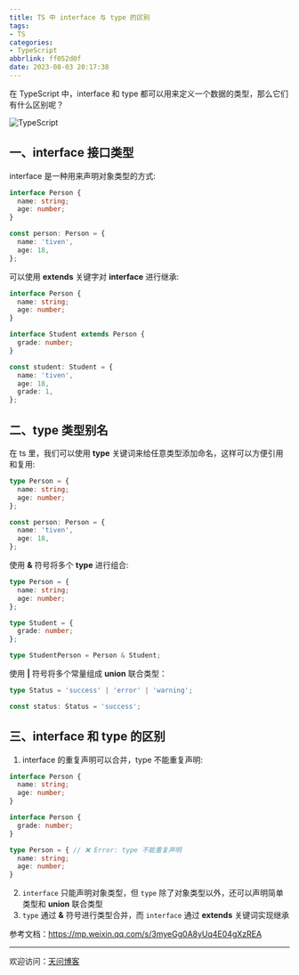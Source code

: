 ```yaml
---
title: TS 中 interface 与 type 的区别
tags:
- TS
categories:
- TypeScript
abbrlink: ff052d0f
date: 2023-08-03 20:17:38
---
```


在 TypeScript 中，interface 和 type 都可以用来定义一个数据的类型，那么它们有什么区别呢？

![TypeScript](https://tiven.cn/static/img/img-ts-01-Xyj6BEm7dx6FDpFKrbJGp.jpg)

<!-- more -->

## 一、interface 接口类型

interface 是一种用来声明对象类型的方式:

```typescript
interface Person {
  name: string;
  age: number;
}

const person: Person = {
  name: 'tiven',
  age: 18,
};
```

可以使用 **extends** 关键字对 **interface** 进行继承:

```typescript
interface Person {
  name: string;
  age: number;
}

interface Student extends Person {
  grade: number;
}

const student: Student = {
  name: 'tiven',
  age: 18,
  grade: 1,
};
```

## 二、type 类型别名

在 ts 里，我们可以使用 **type** 关键词来给任意类型添加命名，这样可以方便引用和复用:

```typescript
type Person = {
  name: string;
  age: number;
};

const person: Person = {
  name: 'tiven',
  age: 18,
};
```

使用 **&** 符号将多个 **type** 进行组合:

```typescript
type Person = {
  name: string;
  age: number;
};

type Student = {
  grade: number;
};

type StudentPerson = Person & Student;
```

使用 **|** 符号将多个常量组成 **union** 联合类型：

```typescript
type Status = 'success' | 'error' | 'warning';

const status: Status = 'success';
```

## 三、interface 和 type 的区别

1. interface 的重复声明可以合并，type 不能重复声明:

```typescript
interface Person {
  name: string;
  age: number;
}

interface Person {
  grade: number;
}

type Person = { // ❌ Error: type 不能重复声明
  name: string;
  age: number;
}
```

2. `interface` 只能声明对象类型，但 `type` 除了对象类型以外，还可以声明简单类型和 **union** 联合类型
3. `type` 通过 **&** 符号进行类型合并，而 `interface` 通过 **extends** 关键词实现继承


参考文档：https://mp.weixin.qq.com/s/3myeGg0A8yUq4E04gXzREA

---

欢迎访问：[天问博客](https://tiven.cn/p/ff052d0f/ "天问博客-专注于大前端技术")

